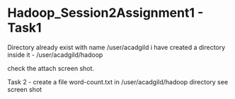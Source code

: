 # Hadoop_Session2Assignment1 - Task1
Directory already exist with name /user/acadgild i have created a directory inside it - /user/acadgild/hadoop

check the attach screen shot.

Task 2 - create a file word-count.txt in /user/acadgild/hadoop directory see screen shot
